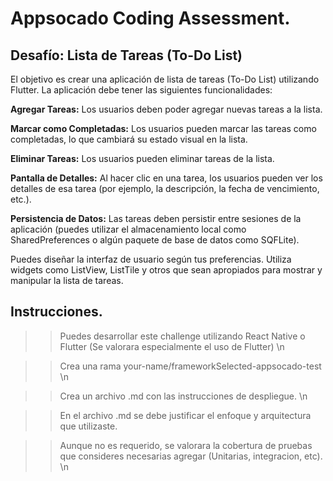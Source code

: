 # Appsocado Coding Assessment.

## Desafío: Lista de Tareas (To-Do List)
El objetivo es crear una aplicación de lista de tareas (To-Do List) utilizando Flutter. La aplicación debe tener las siguientes funcionalidades:

__Agregar Tareas:__ Los usuarios deben poder agregar nuevas tareas a la lista.


__Marcar como Completadas:__ Los usuarios pueden marcar las tareas como completadas, lo que cambiará su estado visual en la lista.


__Eliminar Tareas:__ Los usuarios pueden eliminar tareas de la lista.


__Pantalla de Detalles:__ Al hacer clic en una tarea, los usuarios pueden ver los detalles de esa tarea (por ejemplo, la descripción, la fecha de vencimiento, etc.).

__Persistencia de Datos:__ Las tareas deben persistir entre sesiones de la aplicación (puedes utilizar el almacenamiento local como SharedPreferences o algún paquete de base de datos como SQFLite).

Puedes diseñar la interfaz de usuario según tus preferencias. Utiliza widgets como ListView, ListTile y otros que sean apropiados para mostrar y manipular la lista de tareas.

## Instrucciones.
>> Puedes desarrollar este challenge utilizando React Native o Flutter (Se valorara especialmente el uso de Flutter) \n


>> Crea una rama your-name/frameworkSelected-appsocado-test \n


>> Crea un archivo .md con las instrucciones de despliegue. \n


>> En el archivo .md se debe justificar el enfoque y arquitectura que utilizaste.


>> Aunque no es requerido, se valorara la cobertura de pruebas que consideres necesarias agregar (Unitarias, integracion, etc). \n
